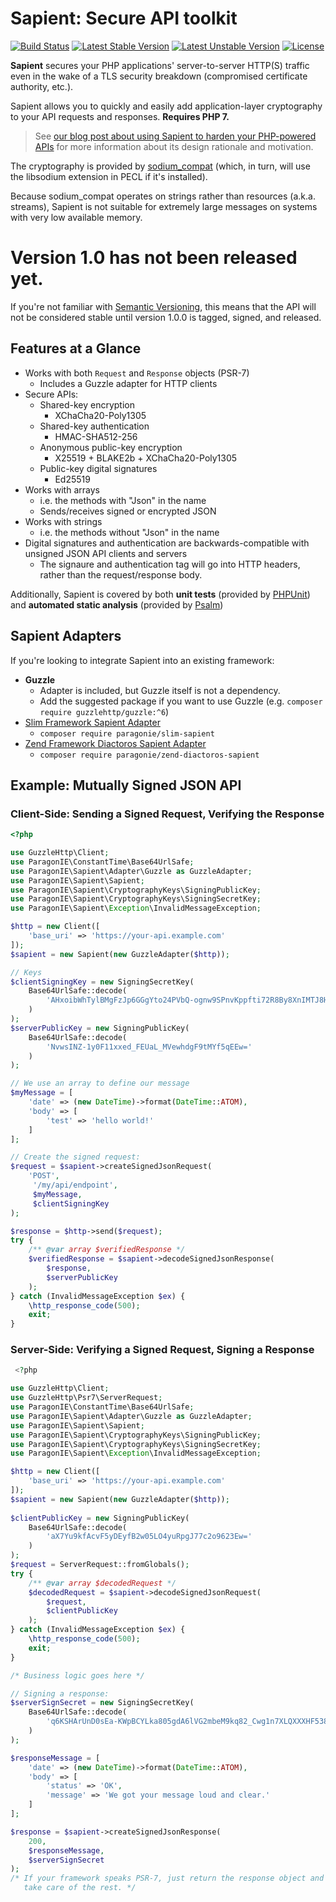 # Sapient: Secure API toolkit

[![Build Status](https://travis-ci.org/paragonie/sapient.svg?branch=master)](https://travis-ci.org/paragonie/sapient)
[![Latest Stable Version](https://poser.pugx.org/paragonie/sapient/v/stable)](https://packagist.org/packages/paragonie/sapient)
[![Latest Unstable Version](https://poser.pugx.org/paragonie/sapient/v/unstable)](https://packagist.org/packages/paragonie/sapient)
[![License](https://poser.pugx.org/paragonie/sapient/license)](https://packagist.org/packages/paragonie/sapient)

**Sapient** secures your PHP applications' server-to-server HTTP(S) traffic even in the wake of a
TLS security breakdown (compromised certificate authority, etc.).

Sapient allows you to quickly and easily add application-layer cryptography to your API requests
and responses. **Requires PHP 7.**

> See [our blog post about using Sapient to harden your PHP-powered APIs](https://paragonie.com/blog/2017/06/hardening-your-php-powered-apis-with-sapient)
> for more information about its design rationale and motivation.

The cryptography is provided by [sodium_compat](https://github.com/paragonie/sodium_compat) (which,
in turn, will use the libsodium extension in PECL if it's installed).

Because sodium_compat operates on strings rather than resources (a.k.a. streams), Sapient is not
suitable for extremely large messages on systems with very low available memory.

# Version 1.0 has not been released yet.

If you're not familiar with [Semantic Versioning](http://semver.org/), this means that the API will
not be considered stable until version 1.0.0 is tagged, signed, and released.

## Features at a Glance

* Works with both `Request` and `Response` objects (PSR-7)
  * Includes a Guzzle adapter for HTTP clients
* Secure APIs:
  * Shared-key encryption
    * XChaCha20-Poly1305
  * Shared-key authentication
    * HMAC-SHA512-256
  * Anonymous public-key encryption
    * X25519 + BLAKE2b + XChaCha20-Poly1305
  * Public-key digital signatures
    * Ed25519
* Works with arrays
  * i.e. the methods with "Json" in the name
  * Sends/receives signed or encrypted JSON
* Works with strings
  * i.e. the methods without "Json" in the name
* Digital signatures and authentication are backwards-compatible
  with unsigned JSON API clients and servers
  * The signaure and authentication tag will go into HTTP headers,
    rather than the request/response body.

Additionally, Sapient is covered by both **unit tests** (provided by [PHPUnit](https://github.com/sebastianbergmann/phpunit)) and
**automated static analysis** (provided by [Psalm](https://github.com/vimeo/psalm))

## Sapient Adapters

If you're looking to integrate Sapient into an existing framework:

* **Guzzle**
  * Adapter is included, but Guzzle itself is not a dependency. 
  * Add the suggested package if you want to use Guzzle (e.g. `composer require guzzlehttp/guzzle:^6`)
* [Slim Framework Sapient Adapter](https://github.com/paragonie/slim-sapient)
  * `composer require paragonie/slim-sapient`
* [Zend Framework Diactoros Sapient Adapter](https://github.com/paragonie/zend-diactoros-sapient)
  * `composer require paragonie/zend-diactoros-sapient`

## Example: Mutually Signed JSON API

### Client-Side: Sending a Signed Request, Verifying the Response

```php
<?php

use GuzzleHttp\Client;
use ParagonIE\ConstantTime\Base64UrlSafe;
use ParagonIE\Sapient\Adapter\Guzzle as GuzzleAdapter;
use ParagonIE\Sapient\Sapient;
use ParagonIE\Sapient\CryptographyKeys\SigningPublicKey;
use ParagonIE\Sapient\CryptographyKeys\SigningSecretKey;
use ParagonIE\Sapient\Exception\InvalidMessageException;

$http = new Client([
    'base_uri' => 'https://your-api.example.com'
]);
$sapient = new Sapient(new GuzzleAdapter($http));

// Keys
$clientSigningKey = new SigningSecretKey(
    Base64UrlSafe::decode(
        'AHxoibWhTylBMgFzJp6GGgYto24PVbQ-ognw9SPnvKppfti72R8By8XnIMTJ8HbDTks7jK5GmAnvtzaj3rbcTA=='
    )
);
$serverPublicKey = new SigningPublicKey(
    Base64UrlSafe::decode(
        'NvwsINZ-1y0F11xxed_FEUaL_MVewhdgF9tMYf5qEEw='
    )    
);

// We use an array to define our message
$myMessage = [
    'date' => (new DateTime)->format(DateTime::ATOM),
    'body' => [
        'test' => 'hello world!'        
    ]
];

// Create the signed request:
$request = $sapient->createSignedJsonRequest(
    'POST',
     '/my/api/endpoint',
     $myMessage,
     $clientSigningKey
);

$response = $http->send($request);
try {
    /** @var array $verifiedResponse */
    $verifiedResponse = $sapient->decodeSignedJsonResponse(
        $response,
        $serverPublicKey
    );
} catch (InvalidMessageException $ex) {
    \http_response_code(500);
    exit;
}

```

### Server-Side: Verifying a Signed Request, Signing a Response

```php
 <?php

use GuzzleHttp\Client;
use GuzzleHttp\Psr7\ServerRequest;
use ParagonIE\ConstantTime\Base64UrlSafe;
use ParagonIE\Sapient\Adapter\Guzzle as GuzzleAdapter;
use ParagonIE\Sapient\Sapient;
use ParagonIE\Sapient\CryptographyKeys\SigningPublicKey;
use ParagonIE\Sapient\CryptographyKeys\SigningSecretKey;
use ParagonIE\Sapient\Exception\InvalidMessageException;

$http = new Client([
    'base_uri' => 'https://your-api.example.com'
]);
$sapient = new Sapient(new GuzzleAdapter($http));
 
$clientPublicKey = new SigningPublicKey(
    Base64UrlSafe::decode(
        'aX7Yu9kfAcvF5yDEyfB2w05LO4yuRpgJ77c2o9623Ew='
    )
);
$request = ServerRequest::fromGlobals();
try {
    /** @var array $decodedRequest */
    $decodedRequest = $sapient->decodeSignedJsonRequest(
        $request,
        $clientPublicKey
    );
} catch (InvalidMessageException $ex) {
    \http_response_code(500);
    exit;
}

/* Business logic goes here */

// Signing a response:
$serverSignSecret = new SigningSecretKey(
    Base64UrlSafe::decode(
        'q6KSHArUnD0sEa-KWpBCYLka805gdA6lVG2mbeM9kq82_Cwg1n7XLQXXXHF538URRov8xV7CF2AX20xh_moQTA=='
    )
);

$responseMessage = [
    'date' => (new DateTime)->format(DateTime::ATOM),
    'body' => [
        'status' => 'OK',
        'message' => 'We got your message loud and clear.'
    ]
];

$response = $sapient->createSignedJsonResponse(
    200,
    $responseMessage,
    $serverSignSecret
);
/* If your framework speaks PSR-7, just return the response object and let it
   take care of the rest. */
```
